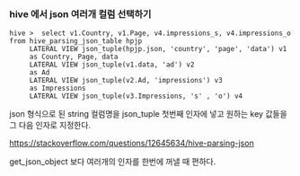 ### hive 에서  json 여러개 컬럼 선택하기

```
hive >  select v1.Country, v1.Page, v4.impressions_s, v4.impressions_o 
from hive_parsing_json_table hpjp
     LATERAL VIEW json_tuple(hpjp.json, 'country', 'page', 'data') v1
     as Country, Page, data
     LATERAL VIEW json_tuple(v1.data, 'ad') v2
     as Ad
     LATERAL VIEW json_tuple(v2.Ad, 'impressions') v3
     as Impressions
     LATERAL VIEW json_tuple(v3.Impressions, 's' , 'o') v4
```

json 형식으로 된  string 컬럼명을  json_tuple 첫번째 인자에 넣고 
원하는 key 값들을 그 다음 인자로 지정한다.

https://stackoverflow.com/questions/12645634/hive-parsing-json

get_json_object 보다 여러개의 인자를 한번에 꺼낼 때 편하다.
